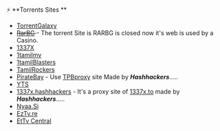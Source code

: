 ⚡️ **Torrents Sites **

- [TorrentGalaxy](https://torrentgalaxy.to/) 
- <s>[RarBG](https://rarbg.to/) </s> - The torrent Site is RARBG is closed now it's web is used by a Casino.
- [1337X](https://1337x.to/)
- [1tamilmv](https://www.1tamilmv.tf)
- [1tamilBlasters](https://1tamilblasters.mov/)
- [TamilRockers](http://www.TamilRockerrs.top)
- [PirateBay](https://www.pirateproxy-bay.com/) - Use [TPBproxy](https://tpbproxy.pages.dev) site Made by <b><i>Hashhackers</i></b>.....
- [YTS](https://yts.mx)
- [1337x.hashhackers](https://1337x.hashhackers.com) - It's a proxy site of [1337x.to](https://1337x.to/) made by <b><i>Hashhackers</i></b>.....
- [Nyaa.Si](https://nyaa.si/)
- [EzTv.re](https://eztv.re/)
- [EtTv Central](https://www.ettvcentral.com/)
